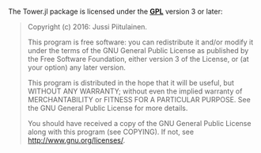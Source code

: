 The Tower.jl package is licensed under the **[GPL]** version 3 or later:

[GPL]: http://www.gnu.org/licenses/gpl.html

> Copyright (c) 2016: Jussi Piitulainen.
>
> This program is free software: you can redistribute it and/or
> modify it under the terms of the GNU General Public License as
> published by the Free Software Foundation, either version 3 of
> the License, or (at your option) any later version.
>
> This program is distributed in the hope that it will be useful,
> but WITHOUT ANY WARRANTY; without even the implied warranty of
> MERCHANTABILITY or FITNESS FOR A PARTICULAR PURPOSE.  See the
> GNU General Public License for more details.
>
> You should have received a copy of the GNU General Public
> License along with this program (see COPYING).  If not, see
> <http://www.gnu.org/licenses/>.
